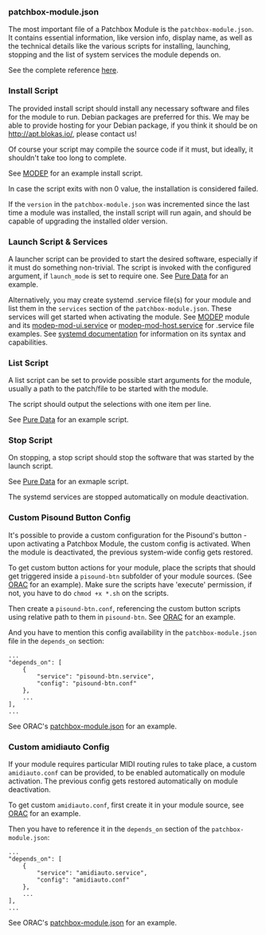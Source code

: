 ### patchbox-module.json

The most important file of a Patchbox Module is the `patchbox-module.json`. It contains essential information, like version info,
display name, as well as the technical details like the various scripts for installing, launching, stopping and the list of system services
the module depends on.

See the complete reference [here](patchbox-module-json.md).

### Install Script

The provided install script should install any necessary software and files for the module to run. Debian packages are preferred for this. We may be able to provide hosting for your
Debian package, if you think it should be on http://apt.blokas.io/, please contact us!

Of course your script may compile the source code if it must, but ideally, it shouldn't take too long to complete.

See [MODEP](https://github.com/BlokasLabs/patchbox-modules/blob/master/modep/install.sh) for an example install script.

In case the script exits with non 0 value, the installation is considered failed.

If the `version` in the `patchbox-module.json` was incremented since the last time a module was installed, the install script will run again, and should be capable of upgrading the
installed older version.

### Launch Script & Services

A launcher script can be provided to start the desired software, especially if it must do something non-trivial. The script is invoked with the configured argument, if `launch_mode` is set to require one.
See [Pure Data](https://github.com/BlokasLabs/patchbox-modules/blob/master/puredata/launch.sh) for an example.

Alternatively, you may create systemd .service file(s) for your module and list them in the `services` section of the `patchbox-module.json`. These services will get started when activating the module.
See [MODEP](https://github.com/BlokasLabs/patchbox-modules/blob/master/modep/patchbox-module.json#L16) module and its [modep-mod-ui.service](https://github.com/BlokasLabs/modep-debs/blob/master/modep-mod-ui/modep-mod-ui-1.8.0/debian/modep-mod-ui.service) or [modep-mod-host.service](https://github.com/BlokasLabs/modep-debs/blob/master/modep-mod-host/modep-mod-host-1.8.0/debian/modep-mod-host.service)
for .service file examples. See [systemd documentation](https://www.freedesktop.org/software/systemd/man/systemd.service.html) for information on its syntax and capabilities.

### List Script

A list script can be set to provide possible start arguments for the module, usually a path to the patch/file to be started with the module.

The script should output the selections with one item per line.

See [Pure Data](https://github.com/BlokasLabs/patchbox-modules/blob/master/puredata/list.sh) for an example script.

### Stop Script

On stopping, a stop script should stop the software that was started by the launch script.

See [Pure Data](https://github.com/BlokasLabs/patchbox-modules/blob/master/puredata/stop.sh) for an exmaple script.

The systemd services are stopped automatically on module deactivation.

### Custom Pisound Button Config

It's possible to provide a custom configuration for the Pisound's button - upon activating a Patchbox Module, the custom config is activated. When the module is deactivated, the previous
system-wide config gets restored.

To get custom button actions for your module, place the scripts that should get triggered inside a `pisound-btn` subfolder of your module sources.
(See [ORAC](https://github.com/BlokasLabs/patchbox-modules/tree/master/orac/pisound-btn) for an example). Make sure the scripts have 'execute' permission,
if not, you have to do `chmod +x *.sh` on the scripts.

Then create a `pisound-btn.conf`, referencing the custom button scripts using relative path to them in `pisound-btn`. See [ORAC](https://github.com/BlokasLabs/patchbox-modules/blob/master/orac/pisound-btn.conf)
for an example.

And you have to mention this config availability in the `patchbox-module.json` file in the `depends_on` section:

```
...
"depends_on": [
    {
        "service": "pisound-btn.service",
        "config": "pisound-btn.conf"
    },
    ...
],
...
```

See ORAC's [patchbox-module.json](https://github.com/BlokasLabs/patchbox-modules/blob/master/orac/patchbox-module.json#L12) for an example.

### Custom amidiauto Config

If your module requires particular MIDI routing rules to take place, a custom `amidiauto.conf` can be provided, to be enabled automatically on module activation. The previous config gets restored
automatically on module deactivation.

To get custom `amidiauto.conf`, first create it in your module source, see [ORAC](https://github.com/BlokasLabs/patchbox-modules/blob/master/orac/amidiauto.conf) for an example.

Then you have to reference it in the `depends_on` section of the `patchbox-module.json`:

```
...
"depends_on": [
    {
        "service": "amidiauto.service",
        "config": "amidiauto.conf"
    },
    ...
],
...
```

See ORAC's [patchbox-module.json](https://github.com/BlokasLabs/patchbox-modules/blob/master/orac/patchbox-module.json#L9) for an example.
